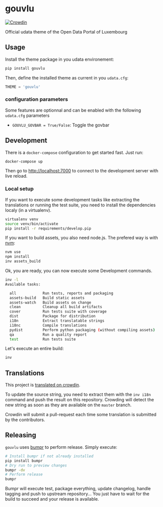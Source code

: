 # gouvlu

[![Crowdin](https://d322cqt584bo4o.cloudfront.net/udata-gouvlu/localized.svg)](https://crowdin.com/project/udata-gouvlu)

Official udata theme of the Open Data Portal of Luxembourg

## Usage

Install the theme package in you udata environement:

```bash
pip install gouvlu
```

Then, define the installed theme as current in you `udata.cfg`:

```python
THEME = 'gouvlu'
```

### configuration parameters

Some features are optionnal and can be enabled with the following `udata.cfg` parameters

- `GOUVLU_GOVBAR = True/False`: Toggle the govbar


## Development

There is a `docker-compose` configuration to get started fast.
Just run:

```bash
docker-compose up
```

Then go to <http://localhost:7000> to connect to the development server
with live reload.

### Local setup

If you want to execute some development tasks like extracting the translations or running the test suite, you need to install the dependencies localy (in a virtualenv).

```bash
virtualenv venv
source venv/bin/activate
pip install -r requirements/develop.pip
```

If you want to build assets, you also need node.js. The prefered way is with [nvm][]:

```bash
nvm use
npm install
inv assets_build
```

Ok, you are ready, you can now execute some Development commands.

```bash
inv -l
Available tasks:

  all            Run tests, reports and packaging
  assets-build   Build static assets
  assets-watch   Build assets on change
  clean          Cleanup all build artifacts
  cover          Run tests suite with coverage
  dist           Package for distribution
  i18n           Extract translatable strings
  i18nc          Compile translations
  pydist         Perform python packaging (without compiling assets)
  qa             Run a quality report
  test           Run tests suite
```

Let's execute an entire build:

```bash
inv
```

## Translations

This project is [translated on crowdin](https://crowdin.com/project/udata-gouvlu).

To update the source string, you need to extract them with the `inv i18n` command and push the result on this repository.
Crowding will detect the new string as soon as they are available on the `master` branch.

Crowdin will submit a pull-request each time some translation is submitted by the contributors.

## Releasing

`gouvlu` uses [bumpr][] to perform release.
Simply execute:

```bash
# Install bumpr if not already installed
pip install bumpr
# Dry run to preview changes
bumpr -dv
# Perform release
bumpr
```
Bumpr will execute test, package everything, update changelog, handle tagging and push to upstream repository...
You just have to wait for the build to succeed and your release is available.

[nvm]: https://github.com/creationix/nvm#readme
[bumpr]: https://bumpr.readthedocs.io/
